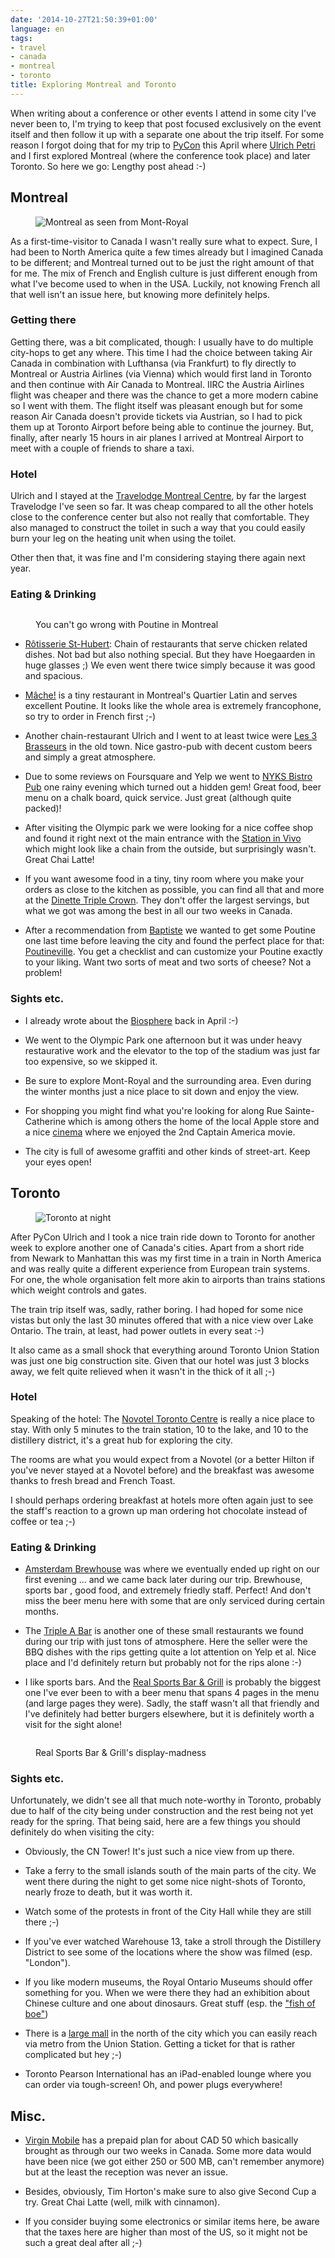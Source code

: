 ```yaml
---
date: '2014-10-27T21:50:39+01:00'
language: en
tags:
- travel
- canada
- montreal
- toronto
title: Exploring Montreal and Toronto
---
```


When writing about a conference or other events I attend in some city I've never
been to, I'm trying to keep that post focused exclusively on the event itself
and then follow it up with a separate one about the trip itself. For some reason
I forgot doing that for my trip to [PyCon][pyc] this April where [Ulrich
Petri][ulope] and I first explored Montreal (where the conference took place)
and later Toronto. So here we go: Lengthy post ahead :-)


## Montreal

<figure><img
src="http://photos.h10n.me/Conferences/Pycon2014/i-JRZP95z/0/L/DSC02682-L.jpg"
alt="Montreal as seen from Mont-Royal"></figure>

As a first-time-visitor to Canada I wasn't really sure what to expect. Sure,
I had been to North America quite a few times already but I imagined Canada to
be different; and Montreal turned out to be just the right amount of that for
me. The mix of French and English culture is just different enough from what
I've become used to when in the USA. Luckily, not knowing French all that well
isn't an issue here, but knowing more definitely helps.

### Getting there

Getting there, was a bit complicated, though: I usually have to do multiple
city-hops to get any where. This time I had the choice between taking Air Canada
in combination with Lufthansa (via Frankfurt) to fly directly to Montreal or
Austria Airlines (via Vienna) which would first land in Toronto and then
continue with Air Canada to Montreal. IIRC the Austria Airlines flight was
cheaper and there was the chance to get a more modern cabine so I went with
them. The flight itself was pleasant enough but for some reason Air Canada
doesn't provide tickets via Austrian, so I had to pick them up at Toronto
Airport before being able to continue the journey. But, finally, after nearly 15
hours in air planes I arrived at Montreal Airport to meet with a couple of
friends to share a taxi.

### Hotel

Ulrich and I stayed at the [Travelodge Montreal Centre][tmc], by far the largest
Travelodge I've seen so far. It was cheap compared to all the other hotels close
to the conference center but also not really that comfortable. They also managed
to construct the toilet in such a way that you could easily burn your leg on the
heating unit when using the toilet.

Other then that, it was fine and I'm considering staying there again next year.

### Eating & Drinking

<figure><img
src="https://lh3.googleusercontent.com/-xCAn3jhe_2k/U1HZVhW8XtI/AAAAAAAAIuY/Aq7aPg2NRmU/w1001-h741-no/IMG_20140418_183306.jpg"
alt=""><figcaption><p>You can't go wrong with Poutine in
Montreal</p></figcaption></figure>

* [Rôtisserie St-Hubert][sh]: Chain of restaurants that serve chicken related
  dishes. Not bad but also nothing special. But they have Hoegaarden in huge
  glasses ;) We even went there twice simply because it was good and spacious.

* [Mâche!][ma] is a tiny restaurant in Montreal's Quartier Latin and serves
  excellent Poutine. It looks like the whole area is extremely francophone, so
  try to order in French first ;-)

* Another chain-restaurant Ulrich and I went to at least twice were [Les
  3 Brasseurs][l3b] in the old town. Nice gastro-pub with decent custom beers
  and simply a great atmosphere.

* Due to some reviews on Foursquare and Yelp we went to [NYKS Bistro Pub][nykes]
  one rainy evening which turned out a hidden gem! Great food, beer menu on
  a chalk board, quick service. Just great (although quite packed)!

* After visiting the Olympic park we were looking for a nice coffee shop and
  found it right next ot the main entrance with the [Station in Vivo][siv] which
  might look like a chain from the outside, but surprisingly wasn't. Great Chai
  Latte!

* If you want awesome food in a tiny, tiny room where you make your orders as
  close to the kitchen as possible, you can find all that and more at the
  [Dinette Triple Crown][d3c]. They don't offer the largest servings, but what
  we got was among the best in all our two weeks in Canada.

* After a recommendation from [Baptiste][bm] we wanted to get some Poutine one
  last time before leaving the city and found the perfect place for that:
  [Poutineville][pv]. You get a checklist and can customize your Poutine exactly
  to your liking. Want two sorts of meat and two sorts of cheese? Not a problem!

### Sights etc.

* I already wrote about the [Biosphere][bio] back in April :-)

* We went to the Olympic Park one afternoon but it was under heavy restaurative
  work and the elevator to the top of the stadium was just far too expensive, so
  we skipped it.

* Be sure to explore Mont-Royal and the surrounding area. Even during the winter
  months just a nice place to sit down and enjoy the view.

* For shopping you might find what you're looking for along Rue Sainte-Catherine
  which is among others the home of the local Apple store and a nice
  [cinema][cin] where we enjoyed the 2nd Captain America movie.

* The city is full of awesome graffiti and other kinds of street-art. Keep your
  eyes open!


## Toronto

<figure><img
src="http://photos.h10n.me/Conferences/Pycon2014/i-z3v3t6H/0/L/DSC02897-L.jpg"
alt="Toronto at night"></figure>

After PyCon Ulrich and I took a nice train ride down to Toronto for another week
to explore another one of Canada's cities. Apart from a short ride from Newark
to Manhattan this was my first time in a train in North America and was really
quite a different experience from European train systems. For one, the whole
organisation felt more akin to airports than trains stations which weight
controls and gates.

The train trip itself was, sadly, rather boring. I had hoped for some nice
vistas but only the last 30 minutes offered that with a nice view over Lake
Ontario. The train, at least, had power outlets in every seat :-)

It also came as a small shock that everything around Toronto Union Station was
just one big construction site. Given that our hotel was just 3 blocks away, we
felt quite relieved when it wasn't in the thick of it all ;-)

### Hotel

Speaking of the hotel: The [Novotel Toronto Centre][ntc] is really a nice place
to stay. With only 5 minutes to the train station, 10 to the lake, and 10 to the
distillery district, it's a great hub for exploring the city.

The rooms are what you would expect from a Novotel (or a better Hilton if you've
never stayed at a Novotel before) and the breakfast was awesome thanks to fresh
bread and French Toast.

I should perhaps ordering breakfast at hotels more often again just to see the
staff's reaction to a grown up man ordering hot chocolate instead of coffee or
tea ;-)


### Eating & Drinking

* [Amsterdam Brewhouse][ab] was where we eventually ended up right on our first
  evening ... and we came back later during our trip. Brewhouse, sports bar
  , good food, and extremely friedly staff. Perfect! And don't miss the beer
  menu here with some that are only serviced during certain months.

* The [Triple A Bar][3a] is another one of these small restaurants we found
  during our trip with just tons of atmosphere. Here the seller were the BBQ
  dishes with the rips getting quite a lot attention on Yelp et al. Nice place
  and I'd definitely return but probably not for the rips alone :-)

* I like sports bars. And the [Real Sports Bar & Grill][rsb] is probably the
  biggest one I've ever been to with a beer menu that spans 4 pages in the menu
  (and large pages they were). Sadly, the staff wasn't all that friendly and
  I've definitely had better burgers elsewhere, but it is definitely worth
  a visit for the sight alone!

<figure><img
src="https://lh6.googleusercontent.com/-x1SRFUYBPOg/U1WojnptSFI/AAAAAAAAHN4/s0VXfKFp9S8/w1001-h741-no/IMG_20140421_192342.jpg"
alt=""><figcaption><p>Real Sports Bar &amp; Grill's
display-madness</p></figcaption></figure>


### Sights etc.

Unfortunately, we didn't see all that much note-worthy in Toronto, probably due
to half of the city being under construction and the rest being not yet ready
for the spring. That being said, here are a few things you should definitely do
when visiting the city:

* Obviously, the CN Tower! It's just such a nice view from up there.

* Take a ferry to the small islands south of the main parts of the city. We went
  there during the night to get some nice night-shots of Toronto, nearly froze
  to death, but it was worth it.

* Watch some of the protests in front of the City Hall while they are still
  there ;-)

* If you've ever watched Warehouse 13, take a stroll through the Distillery
  District to see some of the locations where the show was filmed (esp.
  "London").

* If you like modern museums, the Royal Ontario Museums should offer something
  for you. When we were there they had an exhibition about Chinese culture and
  one about dinosaurs. Great stuff (esp. the ["fish of
  boe"](http://en.wikipedia.org/wiki/Ocean_sunfish))

* There is a [large mall][ym] in the north of the city which you can easily
  reach via metro from the Union Station. Getting a ticket for that is rather
  complicated but hey ;-)

* Toronto Pearson International has an iPad-enabled lounge where you can order
  via tough-screen! Oh, and power plugs everywhere!


## Misc.

* [Virgin Mobile][vm] has a prepaid plan for about CAD 50 which basically
  brought as through our two weeks in Canada. Some more data would have been
  nice (we got either 250 or 500 MB, can't remember anymore) but at the least
  the reception was never an issue.

* Besides, obviously, Tim Horton's make sure to also give Second Cup a try.
  Great Chai Latte (well, milk with cinnamon).

* If you consider buying some electronics or similar items here, be aware that
  the taxes here are higher than most of the US, so it might not be such a great
  deal after all ;-)


[sh]: http://www.st-hubert.com/salle-manger/complexe-desjardins.en.html

[ma]: http://restaurantmache.com

[l3b]: http://les3brasseurs.ca/eng/location?id=6

[nykes]: http://nyks.ca/

[siv]: http://www.stationinvivo.coop/

[d3c]: https://foursquare.com/v/dinette-triple-crown/4fe3a00ee4b0601ba3ae084e

[pv]: http://poutineville.com/

[bio]: http://zerokspot.com/weblog/2014/04/18/montreal-biosphere/

[cin]: http://www.cineplex.com/Theatre/cinema-banque-scotia-montreal

[ntc]: http://www.novotel.com/gb/hotel-0931-novotel-toronto-centre/index.shtml

[ab]: http://amsterdambrewhouse.com/

[3a]: http://tripleabar.ca/

[rsb]: http://realsports.ca/BarAndGrill/Toronto/

[vm]: http://www.virginmobile.ca/en/home/index.html

[pyc]: http://zerokspot.com/weblog/2014/05/25/pycon-2014/

[ulope]: https://twitter.com/ulope

[tmc]: http://www.travelodgemontrealcentre.com/

[ym]: http://www.yorkdale.com/

[bm]: https://twitter.com/bmispelon
